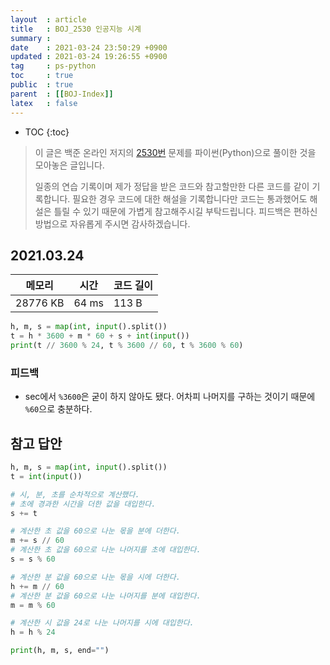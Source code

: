 ```yaml
---
layout  : article
title   : BOJ_2530 인공지능 시계
summary : 
date    : 2021-03-24 23:50:29 +0900
updated : 2021-03-24 19:26:55 +0900
tag     : ps-python
toc     : true
public  : true
parent  : [[BOJ-Index]]
latex   : false
---
```

* TOC
{:toc}

> 이 글은 백준 온라인 저지의 [2530번](https://www.acmicpc.net/problem/2530) 문제를 파이썬(Python)으로 풀이한 것을 모아놓은 글입니다.
>
> 일종의 연습 기록이며 제가 정답을 받은 코드와 참고할만한 다른 코드를 같이 기록합니다. 필요한 경우 코드에 대한 해설을 기록합니다만 코드는 통과했어도 해설은 틀릴 수 있기 때문에 가볍게 참고해주시길 부탁드립니다. 피드백은 편하신 방법으로 자유롭게 주시면 감사하겠습니다.

## 2021.03.24

| 메모리    | 시간  | 코드 길이 |
| --------- | ----- | --------- |
| 28776 KB  | 64 ms | 113 B     |

```python
h, m, s = map(int, input().split())
t = h * 3600 + m * 60 + s + int(input())
print(t // 3600 % 24, t % 3600 // 60, t % 3600 % 60)
```

### 피드백

* sec에서 `%3600`은 굳이 하지 않아도 됐다. 어차피 나머지를 구하는 것이기 때문에 `%60`으로 충분하다.

## 참고 답안

```python
h, m, s = map(int, input().split())
t = int(input())

# 시, 분, 초를 순차적으로 계산했다.
# 초에 경과한 시간을 더한 값을 대입한다.
s += t

# 계산한 초 값을 60으로 나눈 몫을 분에 더한다.
m += s // 60
# 계산한 초 값을 60으로 나눈 나머지를 초에 대입한다.
s = s % 60

# 계산한 분 값을 60으로 나눈 몫을 시에 더한다.
h += m // 60
# 계산한 분 값을 60으로 나눈 나머지를 분에 대입한다.
m = m % 60

# 계산한 시 값을 24로 나눈 나머지를 시에 대입한다.
h = h % 24

print(h, m, s, end="")
```
